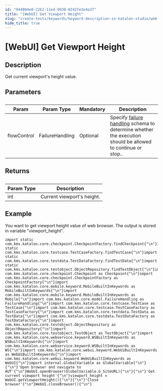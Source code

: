 ```yaml
---
id: "944004e0-22b2-11ed-9930-0242fe3e4a3f"
title: "[WebUI] Get Viewport Height"
slug: "create-tests/keywords/keyword-description-in-katalon-studio/web-ui-keywords/webui-get-viewport-height"
hide_title: true
---
```


# <a id="id_0" class="anchor_top_offset"/><a id="ariaid-title1" class="anchor_top_offset"/>[WebUI] Get Viewport Height


## <a id="id_0__id_1" class="anchor_top_offset"/>Description  

              
<p xmlns="http://www.w3.org/1999/xhtml" className="p">Get current viewport's height value.</p> 
      

## <a id="id_0__id_2" class="anchor_top_offset"/>Parameters  

              
<table xmlns="http://www.w3.org/1999/xhtml" className="table anchor_top_offset" id="id_0__9ce3c7e0-bc74-4324-b73e-b4ae3caabde7"><caption /><colgroup><col /><col /><col /><col /></colgroup><thead className="thead"><tr className><th className="entry anchor_top_offset" id="id_0__9ce3c7e0-bc74-4324-b73e-b4ae3caabde7__entry__1">Param</th><th className="entry anchor_top_offset" id="id_0__9ce3c7e0-bc74-4324-b73e-b4ae3caabde7__entry__2">Param Type</th><th className="entry anchor_top_offset" id="id_0__9ce3c7e0-bc74-4324-b73e-b4ae3caabde7__entry__3">Mandatory</th><th className="entry anchor_top_offset" id="id_0__9ce3c7e0-bc74-4324-b73e-b4ae3caabde7__entry__4">Description</th></tr></thead><tbody className="tbody"><tr className><td className="entry" headers="id_0__9ce3c7e0-bc74-4324-b73e-b4ae3caabde7__entry__1 id_0__9ce3c7e0-bc74-4324-b73e-b4ae3caabde7__entry__2 id_0__9ce3c7e0-bc74-4324-b73e-b4ae3caabde7__entry__3 id_0__9ce3c7e0-bc74-4324-b73e-b4ae3caabde7__entry__4 ">flowControl</td><td className="entry" headers="id_0__9ce3c7e0-bc74-4324-b73e-b4ae3caabde7__entry__1 id_0__9ce3c7e0-bc74-4324-b73e-b4ae3caabde7__entry__2 id_0__9ce3c7e0-bc74-4324-b73e-b4ae3caabde7__entry__3 id_0__9ce3c7e0-bc74-4324-b73e-b4ae3caabde7__entry__4 ">FailureHandling</td><td className="entry" headers="id_0__9ce3c7e0-bc74-4324-b73e-b4ae3caabde7__entry__1 id_0__9ce3c7e0-bc74-4324-b73e-b4ae3caabde7__entry__2 id_0__9ce3c7e0-bc74-4324-b73e-b4ae3caabde7__entry__3 id_0__9ce3c7e0-bc74-4324-b73e-b4ae3caabde7__entry__4 ">Optional</td><td className="entry" headers="id_0__9ce3c7e0-bc74-4324-b73e-b4ae3caabde7__entry__1 id_0__9ce3c7e0-bc74-4324-b73e-b4ae3caabde7__entry__2 id_0__9ce3c7e0-bc74-4324-b73e-b4ae3caabde7__entry__3 id_0__9ce3c7e0-bc74-4324-b73e-b4ae3caabde7__entry__4 ">Specify <a className="xref" href="/docs/maintain/configure-failure-handling-settings-in-katalon-studio#id_3">failure handling</a> schema to determine whether the execution should be allowed to continue or stop..</td></tr></tbody></table> 
      

## <a id="id_0__id_3" class="anchor_top_offset"/>Returns

              
<table xmlns="http://www.w3.org/1999/xhtml" className="table anchor_top_offset" id="id_0__a6f91d9d-727b-4b62-bdb0-d5a2dec7c083"><caption /><thead className="thead"><tr className><th className="entry anchor_top_offset" id="id_0__a6f91d9d-727b-4b62-bdb0-d5a2dec7c083__entry__1">Param Type</th><th className="entry anchor_top_offset" id="id_0__a6f91d9d-727b-4b62-bdb0-d5a2dec7c083__entry__2">Description</th></tr></thead><tbody className="tbody"><tr className><td className="entry" headers="id_0__a6f91d9d-727b-4b62-bdb0-d5a2dec7c083__entry__1 id_0__a6f91d9d-727b-4b62-bdb0-d5a2dec7c083__entry__2 ">int</td><td className="entry" headers="id_0__a6f91d9d-727b-4b62-bdb0-d5a2dec7c083__entry__1 id_0__a6f91d9d-727b-4b62-bdb0-d5a2dec7c083__entry__2 ">Current viewport's height.</td></tr></tbody></table> 
      

## <a id="id_0__id_4" class="anchor_top_offset"/>Example 

              
<p xmlns="http://www.w3.org/1999/xhtml" className="p">You want to get viewport height value of web browser. The output   is stored in variable "viewport_height".</p> 
              
<pre xmlns="http://www.w3.org/1999/xhtml" className="pre codeblock"><code>import static com.kms.katalon.core.checkpoint.CheckpointFactory.findCheckpoint{"\n"}import static com.kms.katalon.core.testcase.TestCaseFactory.findTestCase{"\n"}import static com.kms.katalon.core.testdata.TestDataFactory.findTestData{"\n"}import static com.kms.katalon.core.testobject.ObjectRepository.findTestObject{"\n"}import com.kms.katalon.core.checkpoint.Checkpoint as Checkpoint{"\n"}import com.kms.katalon.core.checkpoint.CheckpointFactory as CheckpointFactory{"\n"}import com.kms.katalon.core.mobile.keyword.MobileBuiltInKeywords as MobileBuiltInKeywords{"\n"}import com.kms.katalon.core.mobile.keyword.MobileBuiltInKeywords as Mobile{"\n"}import com.kms.katalon.core.model.FailureHandling as FailureHandling{"\n"}import com.kms.katalon.core.testcase.TestCase as TestCase{"\n"}import com.kms.katalon.core.testcase.TestCaseFactory as TestCaseFactory{"\n"}import com.kms.katalon.core.testdata.TestData as TestData{"\n"}import com.kms.katalon.core.testdata.TestDataFactory as TestDataFactory{"\n"}import com.kms.katalon.core.testobject.ObjectRepository as ObjectRepository{"\n"}import com.kms.katalon.core.testobject.TestObject as TestObject{"\n"}import com.kms.katalon.core.webservice.keyword.WSBuiltInKeywords as WSBuiltInKeywords{"\n"}import com.kms.katalon.core.webservice.keyword.WSBuiltInKeywords as WS{"\n"}import com.kms.katalon.core.webui.keyword.WebUiBuiltInKeywords as WebUiBuiltInKeywords{"\n"}import com.kms.katalon.core.webui.keyword.WebUiBuiltInKeywords as WebUI{"\n"}import internal.GlobalVariable as GlobalVariable{"\n"}{"\n"}'Open browser and navigate to AUT'{"\n"}WebUI.openBrowser(GlobalVariable.G_SiteURL){"\n"}{"\n"}'Get current viewport height'{"\n"}viewport_height = WebUI.getViewportHeight(){"\n"}{"\n"}'Close browser'{"\n"}WebUI.closeBrowser(){"\n"}</code></pre> 
            
